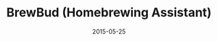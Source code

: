 ---
layout: default
modal-id: 5
date: 2015-05-25
title: BrewBud (Homebrewing Assistant)

skills: ['Ruby', 'Rails']
description: A homebrewer's companion, this application allows users to enter, review and rate their own beer making recipes.

---